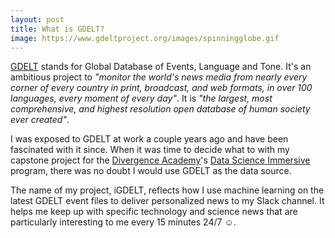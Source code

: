```yaml
---
layout: post
title: What is GDELT?
image: https://www.gdeltproject.org/images/spinningglobe.gif
---
```


[GDELT](https://www.gdeltproject.org/) stands for Global Database of Events, Language and Tone. It's an ambitious project to *"monitor the world's news media from nearly every corner of every country in print, broadcast, and web formats, in over 100 languages, every moment of every day"*.  It is *"the largest, most comprehensive, and highest resolution open database of human society ever created"*.

I was exposed to GDELT at work a couple years ago and have been fascinated with it since.  When it was time to decide what to with my capstone project for the [Divergence Academy](https://divergenceacademy.com/)'s [Data Science Immersive](https://divergenceacademy.com/datascience) program, there was no doubt I would use GDELT as the data source.

The name of my project, iGDELT, reflects how I use machine learning on the latest GDELT event files to deliver personalized news to my Slack channel. It helps me keep up with specific technology and science news that are particularly interesting to me every 15 minutes 24/7 :relaxed:.

